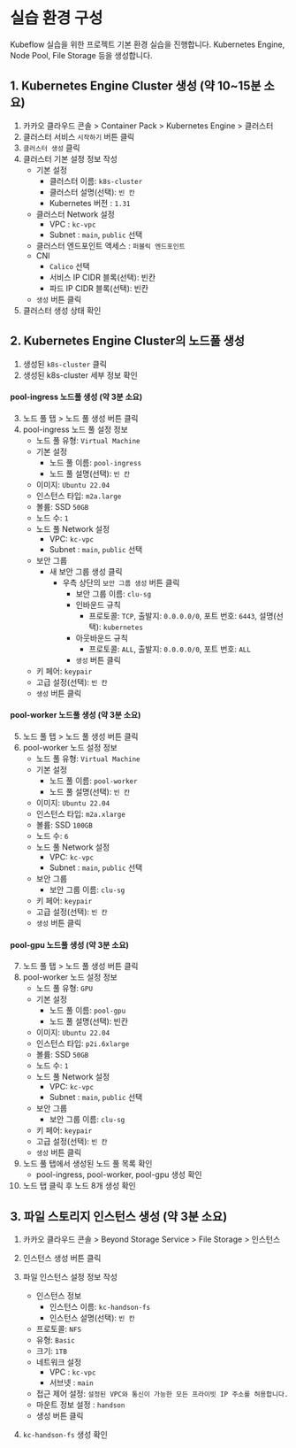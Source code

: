 # 실습 환경 구성
Kubeflow 실습을 위한 프로젝트 기본 환경 실습을 진행합니다. Kubernetes Engine, Node Pool, File Storage 등을 생성합니다.

## 1. Kubernetes Engine Cluster 생성 (약 10~15분 소요)
1. 카카오 클라우드 콘솔 > Container Pack > Kubernetes Engine > 클러스터
2. 클러스터 서비스 `시작하기` 버튼 클릭
3. `클러스터 생성` 클릭
4. 클러스터 기본 설정 정보 작성
    - 기본 설정
        - 클러스터 이름: `k8s-cluster`
        - 클러스터 설명(선택): `빈 칸`
        - Kubernetes 버전 : `1.31`
    - 클러스터 Network 설정
        - VPC : `kc-vpc`
        - Subnet : `main`, `public` 선택     
    - 클러스터 엔드포인트 액세스 : `퍼블릭 엔드포인트`
    - CNI
       - `Calico` 선택
       - 서비스 IP CIDR 블록(선택): 빈칸
       - 파드 IP CIDR 블록(선택): 빈칸
   - `생성` 버튼 클릭
5. 클러스터 생성 상태 확인 

## 2. Kubernetes Engine Cluster의 노드풀 생성
1. 생성된 `k8s-cluster` 클릭
2. 생성된 k8s-cluster 세부 정보 확인

#### pool-ingress 노드풀 생성 (약 3분 소요)
3. 노드 풀 탭 > 노드 풀 생성 버튼 클릭
4. pool-ingress 노드 풀 설정 정보
    - 노드 풀 유형: `Virtual Machine`
    - 기본 설정
        - 노드 풀 이름: `pool-ingress`
        - 노드 풀 설명(선택): `빈 칸`
    - 이미지: `Ubuntu 22.04`
    - 인스턴스 타입: `m2a.large`
    - 볼륨: SSD `50GB`
    - 노드 수: `1`
    - 노드 풀 Network 설정
        - VPC: `kc-vpc`
        - Subnet : `main`, `public` 선택 
    - 보안 그룹
        - 새 보안 그룹 생성 클릭
            - 우측 상단의 `보안 그룹 생성` 버튼 클릭
                - 보안 그룹 이름: `clu-sg`
                - 인바운드 규칙
                    - 프로토콜: `TCP`, 출발지: `0.0.0.0/0`, 포트 번호: `6443`, 설명(선택): `kubernetes`
                - 아웃바운드 규칙
                    - 프로토콜: `ALL`, 출발지: `0.0.0.0/0`, 포트 번호: `ALL`
                - `생성` 버튼 클릭
    - 키 페어: `keypair`
    - 고급 설정(선택): `빈 칸`
    - `생성` 버튼 클릭

#### pool-worker 노드풀 생성 (약 3분 소요) 
5. 노드 풀 탭 > 노드 풀 생성 버튼 클릭
6. pool-worker 노드 설정 정보
    - 노드 풀 유형: `Virtual Machine`
    - 기본 설정
        - 노드 풀 이름: `pool-worker`
        - 노드 풀 설명(선택): `빈 칸`
    - 이미지: `Ubuntu 22.04`
    - 인스턴스 타입: `m2a.xlarge`
    - 볼륨: SSD `100GB`
    - 노드 수: `6`
    - 노드 풀 Network 설정
        - VPC: `kc-vpc`
        - Subnet : `main`, `public` 선택 
    - 보안 그룹
        - 보안 그룹 이름: `clu-sg`
    - 키 페어: `keypair`
    - 고급 설정(선택): `빈 칸`
    - `생성` 버튼 클릭

#### pool-gpu 노드풀 생성 (약 3분 소요)
7. 노드 풀 탭 > 노드 풀 생성 버튼 클릭
8. pool-worker 노드 설정 정보
    - 노드 풀 유형: `GPU`
    - 기본 설정
        - 노드 풀 이름: `pool-gpu`
        - 노드 풀 설명(선택): 빈칸
    - 이미지: `Ubuntu 22.04`
    - 인스턴스 타입: `p2i.6xlarge`
    - 볼륨: SSD `50GB`
    - 노드 수: `1`
    - 노드 풀 Network 설정
        - VPC: `kc-vpc`
        - Subnet : `main`, `public` 선택 
    - 보안 그룹
        - 보안 그룹 이름: `clu-sg`
    - 키 페어: `keypair`
    - 고급 설정(선택): `빈 칸`
    - `생성` 버튼 클릭
9. 노드 풀 탭에서 생성된 노드 풀 목록 확인
    - pool-ingress, pool-worker, pool-gpu 생성 확인
10. 노드 탭 클릭 후 노드 8개 생성 확인

## 3. 파일 스토리지 인스턴스 생성 (약 3분 소요)
1. 카카오 클라우드 콘솔 > Beyond Storage Service > File Storage > 인스턴스
2. 인스턴스 생성 버튼 클릭
3. 파일 인스턴스 설정 정보 작성
    - 인스턴스 정보
        - 인스턴스 이름: `kc-handson-fs`
        - 인스턴스 설명(선택): `빈 칸`
    - 프로토콜: `NFS`
    - 유형: `Basic`
    - 크기: `1TB`
    - 네트워크 설정
        - VPC : `kc-vpc`
        - 서브넷 : `main`
    - 접근 제어 설정: `설정된 VPC와 통신이 가능한 모든 프라이빗 IP 주소를 허용합니다.`
    - 마운트 정보 설정 : `handson`
    - 생성 버튼 클릭

4. `kc-handson-fs` 생성 확인
